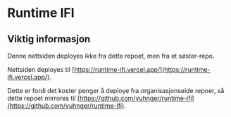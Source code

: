 # Runtime IFI

## Viktig informasjon

Denne nettsiden deployes ikke fra dette repoet, men fra et søster-repo. 

Nettsiden deployes til [https://runtime-ifi.vercel.app/](https://runtime-ifi.vercel.app/).

Dette er fordi det koster penger å deploye fra organisasjonseide repoer, så dette repoet mirrores til [https://github.com/vuhnger/runtime-ifi](https://github.com/vuhnger/runtime-ifi).

